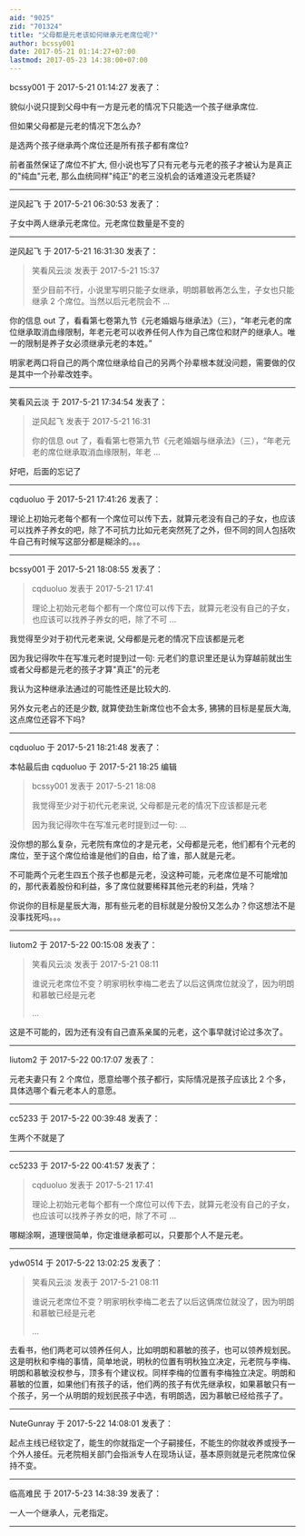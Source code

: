 ```yaml
---
aid: "9025"
zid: "701324"
title: "父母都是元老该如何继承元老席位呢?"
author: bcssy001
date: 2017-05-21 01:14:27+07:00
lastmod: 2017-05-23 14:38:00+07:00
---
```


bcssy001 于 2017-5-21 01:14:27 发表了：

貌似小说只提到父母中有一方是元老的情况下只能选一个孩子继承席位.

但如果父母都是元老的情况下怎么办?

是选两个孩子继承两个席位还是所有孩子都有席位?

前者虽然保证了席位不扩大, 但小说也写了只有元老与元老的孩子才被认为是真正的"纯血"元老, 那么血统同样"纯正"的老三没机会的话难道没元老质疑?

---

逆风起飞 于 2017-5-21 06:30:53 发表了：

子女中两人继承元老席位。元老席位数量是不变的

---

逆风起飞 于 2017-5-21 16:31:30 发表了：

> 笑看风云淡 发表于 2017-5-21 15:37
>
> 至少目前不行，小说里写明只能子女继承，明朗慕敏再怎么生，子女也只能继承 2 个席位。当然以后元老院会不 ...

你的信息 out 了，看看第七卷第九节《元老婚姻与继承法》（三），“年老元老的席位继承取消血缘限制，年老元老可以收养任何人作为自己席位和财产的继承人。唯一的限制是养子女必须继承元老的本姓。”

明家老两口将自己的两个席位继承给自己的另两个孙辈根本就没问题，需要做的仅是其中一个孙辈改姓李。

---

笑看风云淡 于 2017-5-21 17:34:54 发表了：

> 逆风起飞 发表于 2017-5-21 16:31
>
> 你的信息 out 了，看看第七卷第九节《元老婚姻与继承法》（三），“年老元老的席位继承取消血缘限制，年老 ...

好吧，后面的忘记了

---

cqduoluo 于 2017-5-21 17:41:26 发表了：

理论上初始元老每个都有一个席位可以传下去，就算元老没有自己的子女，也应该可以找养子养女的吧，除了不可抗力比如元老突然死了之外，但不同的同人包括吹牛自己有时候写这部分都是糊涂的。。。

---

bcssy001 于 2017-5-21 18:08:55 发表了：

> cqduoluo 发表于 2017-5-21 17:41
>
> 理论上初始元老每个都有一个席位可以传下去，就算元老没有自己的子女，也应该可以找养子养女的吧，除了不可 ...

我觉得至少对于初代元老来说, 父母都是元老的情况下应该都是元老

因为我记得吹牛在写准元老时提到过一句: 元老们的意识里还是认为穿越前就出生或者父母都是元老的孩子才算"真正"的元老

我认为这种继承法通过的可能性还是比较大的.

另外女元老占的还是少数, 就算使劲生新席位也不会太多, 狒狒的目标是星辰大海,这点席位还容不下吗?

---

cqduoluo 于 2017-5-21 18:21:48 发表了：

本帖最后由 cqduoluo 于 2017-5-21 18:25 编辑

> bcssy001 发表于 2017-5-21 18:08
>
> 我觉得至少对于初代元老来说, 父母都是元老的情况下应该都是元老
>
> 因为我记得吹牛在写准元老时提到过一句: ...

没你想的那么复杂，元老院有席位的才是元老，父母都是元老，他们都有个元老的席位，至于这个席位给谁是他们的自由，给了谁，那人就是元老。

不可能两个元老生四五个孩子也都是元老，没这种可能，元老席位是不可能增加的，那代表着股份和利益，多了席位就要稀释其他元老的利益，凭啥？

你说你的目标是星辰大海，那有些元老的目标就是分股份又怎么办？你这想法不是没事找死吗。。。

---

liutom2 于 2017-5-22 00:15:08 发表了：

> 笑看风云淡 发表于 2017-5-21 08:11
>
> 谁说元老席位不变？明家明秋李梅二老去了以后这俩席位就没了，因为明朗和慕敏已经是元老
>
> ...

这是不可能的，因为还有没有自己直系亲属的元老，这个事早就讨论过多次了。

---

liutom2 于 2017-5-22 00:17:07 发表了：

元老夫妻只有 2 个席位，愿意给哪个孩子都行，实际情况是孩子应该比 2 个多，具体选哪个看元老本人的意愿。

---

cc5233 于 2017-5-22 00:39:48 发表了：

生两个不就是了

---

cc5233 于 2017-5-22 00:41:57 发表了：

> cqduoluo 发表于 2017-5-21 17:41
>
> 理论上初始元老每个都有一个席位可以传下去，就算元老没有自己的子女，也应该可以找养子养女的吧，除了不可 ...

哪糊涂啊，道理很简单，你定谁继承都可以，只要那个人不是元老。

---

ydw0514 于 2017-5-22 13:02:25 发表了：

> 笑看风云淡 发表于 2017-5-21 08:11
>
> 谁说元老席位不变？明家明秋李梅二老去了以后这俩席位就没了，因为明朗和慕敏已经是元老
>
> ...

去看书，他们两老可以领养任何人，比如明朗和慕敏的孩子，也可以领养规划民。这是明秋和李梅的事情，简单地说，明秋的位置有明秋独立决定，元老院与李梅、明朗和慕敏没权参与，顶多有个建议权。同样李梅的位置有李梅独立决定。明朗和慕敏的位置，如果他们有孩子的话，他们两的孩子有优先继承权，如果慕敏只有一个孩子，另一个从明朗的规划民孩子中选，有明朗选，因为慕敏已经给孩子了。

---

NuteGunray 于 2017-5-22 14:08:01 发表了：

起点主线已经钦定了，能生的你就指定一个子嗣接任，不能生的你就收养或授予一个外人接任。元老院相关部门会指派专人在现场认证，基本原则就是元老院席位保持不变。

---

临高难民 于 2017-5-23 14:38:39 发表了：

一人一个继承人，元老指定。

---
